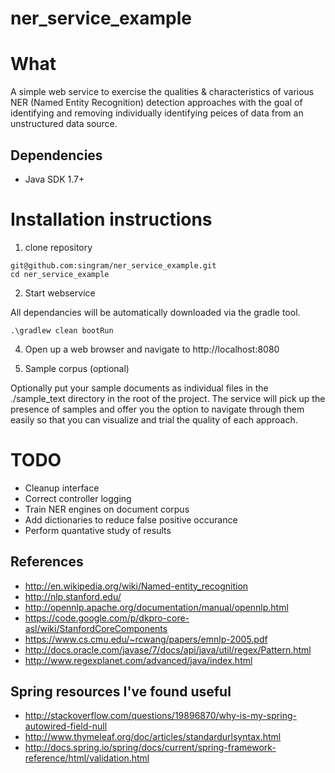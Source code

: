 # ner_service_example

# What
A simple web service to exercise the qualities & characteristics of various NER (Named Entity Recognition) detection approaches with the goal of identifying and removing individually identifying peices of data from an unstructured data source.

## Dependencies

- Java SDK 1.7+

# Installation instructions

1. clone repository

  ```
git@github.com:singram/ner_service_example.git
cd ner_service_example
  ```

2. Start webservice

 All dependancies will be automatically downloaded via the gradle tool.

 ```
.\gradlew clean bootRun
 ```

4. Open up a web browser and navigate to http://localhost:8080

5. Sample corpus (optional)

 Optionally put your sample documents as individual files in the ./sample_text directory in the root of the project.  The service will pick up the presence of samples and offer you the option to navigate through them easily so that you can visualize and trial the quality of each approach.

# TODO
 - Cleanup interface
 - Correct controller logging
 - Train NER engines on document corpus
 - Add dictionaries to reduce false positive occurance
 - Perform quantative study of results

## References

 - http://en.wikipedia.org/wiki/Named-entity_recognition
 - http://nlp.stanford.edu/
 - http://opennlp.apache.org/documentation/manual/opennlp.html
 - https://code.google.com/p/dkpro-core-asl/wiki/StanfordCoreComponents
 - https://www.cs.cmu.edu/~rcwang/papers/emnlp-2005.pdf
 - http://docs.oracle.com/javase/7/docs/api/java/util/regex/Pattern.html
 - http://www.regexplanet.com/advanced/java/index.html

## Spring resources I've found useful

 - http://stackoverflow.com/questions/19896870/why-is-my-spring-autowired-field-null
 - http://www.thymeleaf.org/doc/articles/standardurlsyntax.html
 - http://docs.spring.io/spring/docs/current/spring-framework-reference/html/validation.html


